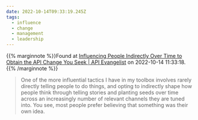 ```yaml
---
date: 2022-10-14T09:33:19.245Z
tags:
  - influence
  - change
  - management
  - leadership
---
```

{{% marginnote %}}Found at [Influencing People Indirectly Over Time to Obtain the API Change You Seek | API Evangelist](https://apievangelist.com/2022/10/12/influencing-people-indirectly-over-time-to-obtain-the-api-change-you-desire/) on 2022-10-14 11:33:18.{{% /marginnote %}}

> One of the more influential tactics I have in my toolbox involves rarely directly telling people to do things, and opting to indirectly shape how people think through telling stories and planting seeds over time across an increasingly number of relevant channels they are tuned into. You see, most people prefer believing that something was their own idea.

